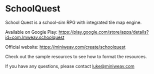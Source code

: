 # SchoolQuest
School Quest is a school-sim RPG with integrated tile map engine.


Available on Google Play: https://play.google.com/store/apps/details?id=com.lmweav.schoolquest


Official website: https://miniweav.com/create/schoolquest


Check out the sample resources to see how to format the resources.


If you have any questions, please contact luke@miniweav.com

